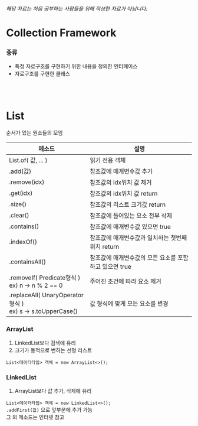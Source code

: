 *해당 자료는 처음 공부하는 사람들을 위해 작성한 자료가 아닙니다.*

# Collection Framework

### 종류
- 특정 자료구조를 구현하기 위한 내용을 정의한 인터페이스
- 자료구조를 구현한 클래스

<br><br>

# List
순서가 있는 원소들의 모임

메소드 | 설명
-|-
List.of( 값, ... ) | 읽기 전용 객체
.add(값) | 참조값에 매개변수값 추가
.remove(idx) | 참조값의 idx위치 값 제거
.get(idx) | 참조값의 idx위치 값 return
.size() | 참조값의 리스트 크기값 return
.clear() | 참조값에 들어있는 요소 전부 삭제
.contains() | 참조값에 매개변수값 있으면 true
.indexOf() | 참조값에 매개변수값과 일치하는 첫번째 위치 return
.containsAll() | 참조값에 매개변수값의 모든 요소를 포함하고 있으면 true
.removeIf( Predicate형식 )<br> ex) n -> n % 2 == 0 | 주어진 조건에 따라 요소 제거
.replaceAll( UnaryOperator형식 )<br> ex) s -> s.toUpperCase() | 값 형식에 맞게 모든 요소를 변경

### ArrayList
1. LinkedList보다 검색에 유리
2. 크기가 동적으로 변하는 선형 리스트

`List<데이터타입> 객체 = new ArrayList<>();`<br>

### LinkedList
1. ArrayList보다 값 추가, 삭제에 유리

`List<데이터타입> 객체 = new LinkedList<>();`<br>
`.addFirst(값)` 으로 앞부분에 추가 가능<br>
그 외 메소드는 인터넷 참고

